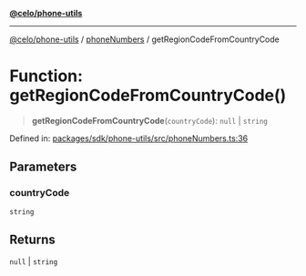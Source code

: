 [**@celo/phone-utils**](../../README.md)

***

[@celo/phone-utils](../../modules.md) / [phoneNumbers](../README.md) / getRegionCodeFromCountryCode

# Function: getRegionCodeFromCountryCode()

> **getRegionCodeFromCountryCode**(`countryCode`): `null` \| `string`

Defined in: [packages/sdk/phone-utils/src/phoneNumbers.ts:36](https://github.com/celo-org/developer-tooling/blob/master/packages/sdk/phone-utils/src/phoneNumbers.ts#L36)

## Parameters

### countryCode

`string`

## Returns

`null` \| `string`
